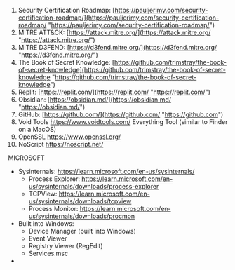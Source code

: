 1. Security Certification Roadmap: 
   [https://pauljerimy.com/security-certification-roadmap/](https://pauljerimy.com/security-certification-roadmap/ "https://pauljerimy.com/security-certification-roadmap/")
2. MITRE ATT&CK: 
   [https://attack.mitre.org/](https://attack.mitre.org/ "https://attack.mitre.org/")
3. MITRE D3FEND: 
   [https://d3fend.mitre.org/](https://d3fend.mitre.org/ "https://d3fend.mitre.org/")
4. The Book of Secret Knowledge: 
   [https://github.com/trimstray/the-book-of-secret-knowledge](https://github.com/trimstray/the-book-of-secret-knowledge "https://github.com/trimstray/the-book-of-secret-knowledge")
5. Replit: 
   [https://replit.com/](https://replit.com/ "https://replit.com/")
6. Obsidian: 
   [https://obsidian.md/](https://obsidian.md/ "https://obsidian.md/") 
7. GitHub:
   [https://github.com/](https://github.com/ "https://github.com")
8. Void Tools
   https://www.voidtools.com/
	   Everything Tool (similar to Finder on a MacOS)
9. OpenSSL
   https://www.openssl.org/
10. NoScript
    https://noscript.net/
    


MICROSOFT
- Sysinternals: 
  https://learn.microsoft.com/en-us/sysinternals/
	- Process Explorer: https://learn.microsoft.com/en-us/sysinternals/downloads/process-explorer
	- TCPView: https://learn.microsoft.com/en-us/sysinternals/downloads/tcpview
	- Process Monitor: https://learn.microsoft.com/en-us/sysinternals/downloads/procmon
- Built into Windows:
	- Device Manager (built into Windows)
	- Event Viewer
	- Registry Viewer (RegEdit)
	- Services.msc
- 
	  
   
   
   


